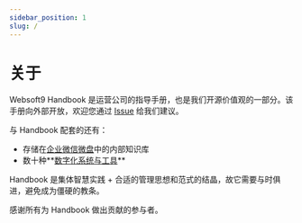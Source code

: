 ```yaml
---
sidebar_position: 1
slug: /
---
```


# 关于

Websoft9 Handbook 是运营公司的指导手册，也是我们开源价值观的一部分。该手册向外部开放，欢迎您通过 [Issue](https://github.com/Websoft9/handbook/issues) 给我们建议。  

与 Handbook 配套的还有：

- 存储在[企业微信微盘](https://work.weixin.qq.com/wework_admin/loginpage_wx?from=myhome)中的内部知识库
- 数十种**[数字化系统与工具](./company/tools.md)**

Handbook 是集体智慧实践 + 合适的管理思想和范式的结晶，故它需要与时俱进，避免成为僵硬的教条。

感谢所有为 Handbook 做出贡献的参与者。

